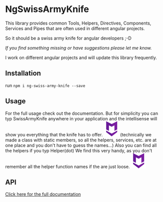 # NgSwissArmyKnife

This library provides common Tools, Helpers, Directives, Components, Services and Pipes
that are often used in different angular projects.

So it should be a swiss army knife for angular developers ;-D

_If you find something missing or have suggestions please let me know._

I work on different angular projects and will update this library frequently.
## Installation

run  `npm i ng-swiss-army-knife --save`

## Usage
For the full usage check out the documentation.
But for simplicity you can typ SwissArmyKnife anywhere
in your application and the intellisense will show you
everything that the knife has to offer.
![Intellisense1](https://github.com/adam-p/markdown-here/raw/master/src/common/images/icon48.png "Intellisense1")
(technically we made a class with static members, so all
the helpers, services, etc. are at one place and you don't have
to guess the names...)
Also you can find all the helpers if you typ Helper(dot)
We find this very handy, as you don't remember all the helper function
names if the are just loose.
![Intellisense2](https://github.com/adam-p/markdown-here/raw/master/src/common/images/icon48.png "Intellisense2")

## API

[Click here for the full documentation](https://nickwinger.github.io/ng-swiss-army-knife/)
